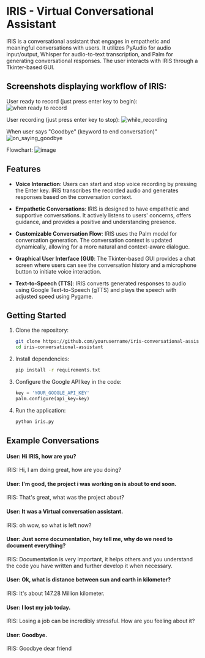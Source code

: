 # IRIS - Virtual Conversational Assistant

IRIS is a conversational assistant that engages in empathetic and meaningful conversations with users. It utilizes PyAudio for audio input/output, Whisper for audio-to-text transcription, and Palm for generating conversational responses. The user interacts with IRIS through a Tkinter-based GUI.

## Screenshots displaying workflow of IRIS:

User ready to record (just press enter key to begin):
![when ready to record](https://github.com/Architroy17/IRIS/assets/91129894/ab449a09-01ce-4d1d-ac12-fcdab1a29d11)

User recording (just press enter key to stop):
![while_recording](https://github.com/Architroy17/IRIS/assets/91129894/368688f3-124f-4088-a13a-cbd28f2acd62)

When user says "Goodbye" (keyword to end conversation)"
![on_saying_goodbye](https://github.com/Architroy17/IRIS/assets/91129894/830d09c3-9838-4c05-80fb-ad14f7198e5a)

Flowchart:
![image](https://github.com/Architroy17/IRIS/assets/91129894/1099e3bc-81f9-4563-ae73-98fb61eb78e4)




## Features

- **Voice Interaction**: Users can start and stop voice recording by pressing the Enter key. IRIS transcribes the recorded audio and generates responses based on the conversation context.

- **Empathetic Conversations**: IRIS is designed to have empathetic and supportive conversations. It actively listens to users' concerns, offers guidance, and provides a positive and understanding presence.

- **Customizable Conversation Flow**: IRIS uses the Palm model for conversation generation. The conversation context is updated dynamically, allowing for a more natural and context-aware dialogue.

- **Graphical User Interface (GUI)**: The Tkinter-based GUI provides a chat screen where users can see the conversation history and a microphone button to initiate voice interaction.

- **Text-to-Speech (TTS)**: IRIS converts generated responses to audio using Google Text-to-Speech (gTTS) and plays the speech with adjusted speed using Pygame.

## Getting Started

1. Clone the repository:

    ```bash
    git clone https://github.com/yourusername/iris-conversational-assistant.git
    cd iris-conversational-assistant
    ```

2. Install dependencies:

    ```bash
    pip install -r requirements.txt
    ```

3. Configure the Google API key in the code:

    ```python
    key = 'YOUR_GOOGLE_API_KEY'
    palm.configure(api_key=key)
    ```

4. Run the application:

    ```bash
    python iris.py
    ```

## Example Conversations

#### User: Hi IRIS, how are you?
IRIS: Hi, I am doing great, how are you doing?

#### User: I'm good, the project i was working on is about to end soon.
IRIS: That's great, what was the project about?

#### User: It was a Virtual conversation assistant.
IRIS: oh wow, so what is left now?

#### User: Just some documentation, hey tell me, why do we need to document everything?
IRIS: Documentation is very important, it helps others and you understand the code you have written and further develop it when necessary.

#### User: Ok, what is distance between sun and earth in kilometer?
IRIS: It's about 147.28 Million kilometer.

#### User: I lost my job today.
IRIS: Losing a job can be incredibly stressful. How are you feeling about it?

#### User: Goodbye.
IRIS: Goodbye dear friend


